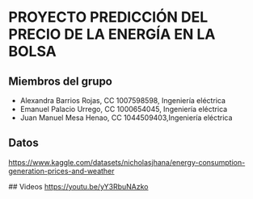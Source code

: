 # PROYECTO PREDICCIÓN DEL PRECIO DE LA ENERGÍA EN LA BOLSA
## Miembros del grupo
* Alexandra Barrios Rojas, CC 1007598598, Ingeniería eléctrica
* Emanuel Palacio Urrego, CC 1000654045, Ingeniería eléctrica
* Juan Manuel Mesa Henao, CC 1044509403,Ingeniería eléctrica
## Datos
https://www.kaggle.com/datasets/nicholasjhana/energy-consumption-generation-prices-and-weather 

## Videos
https://youtu.be/yY3RbuNAzko

